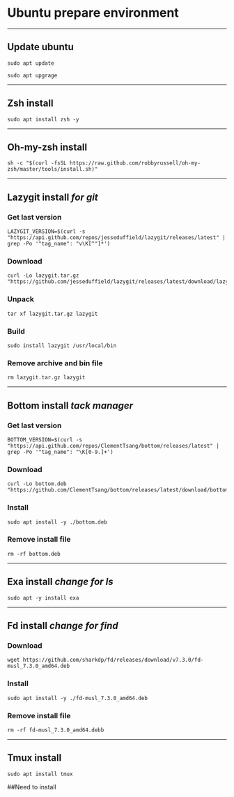 # Ubuntu prepare environment
---

## Update ubuntu
```
sudo apt update
```
```
sudo apt upgrage
```
---

## Zsh install
```
sudo apt install zsh -y
```
---

## Oh-my-zsh install
```
sh -c "$(curl -fsSL https://raw.github.com/robbyrussell/oh-my-zsh/master/tools/install.sh)"
```
---

## Lazygit install *for git*
### Get last version 
```
LAZYGIT_VERSION=$(curl -s "https://api.github.com/repos/jesseduffield/lazygit/releases/latest" | grep -Po '"tag_name": "v\K[^"]*')
```
### Download
```
curl -Lo lazygit.tar.gz "https://github.com/jesseduffield/lazygit/releases/latest/download/lazygit_${LAZYGIT_VERSION}_Linux_x86_64.tar.gz"
```
### Unpack
```
tar xf lazygit.tar.gz lazygit
```
### Build
```
sudo install lazygit /usr/local/bin
```
### Remove archive and bin file
```
rm lazygit.tar.gz lazygit
```
---

## Bottom install *tack manager*
### Get last version
```
BOTTOM_VERSION=$(curl -s "https://api.github.com/repos/ClementTsang/bottom/releases/latest" | grep -Po '"tag_name": "\K[0-9.]+')
```
### Download
```
curl -Lo bottom.deb "https://github.com/ClementTsang/bottom/releases/latest/download/bottom_${BOTTOM_VERSION}_amd64.deb"
```
### Install
```
sudo apt install -y ./bottom.deb
```
### Remove install file
```
rm -rf bottom.deb
```
---

## Exa install *change for ls*
```
sudo apt -y install exa
```
---

## Fd install *change for find*
### Download
```
wget https://github.com/sharkdp/fd/releases/download/v7.3.0/fd-musl_7.3.0_amd64.deb
```
### Install
```
sudo apt install -y ./fd-musl_7.3.0_amd64.deb
```
### Remove install file
```
rm -rf fd-musl_7.3.0_amd64.debb
```
---

## Tmux install
```
sudo apt install tmux
```

##Need to install

